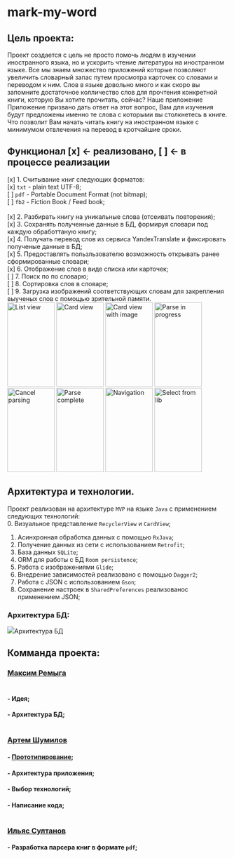 # mark-my-word

## Цель проекта:</br>
Проект создается с цель не просто помочь  людям в изучении иностранного языка, но и ускорить чтение литературы на иностранном языке.
Все мы знаем множество приложений которые позволяют увеличить словарный запас путем просмотра карточек со словами и переводом к ним. Слов в языке довольно много и как скоро вы запомните достаточное колличество слов для прочтения конкретной книги, которую Вы хотите прочитать, сейчас?
Наше приложение Приложение призвано дать ответ на этот вопрос, Вам для изучения будут предложены именно те слова с которыми вы столкнетесь в книге. Что позволит Вам начать читать книгу на иностранном языке с минимумом отвлечения на перевод в кротчайшие сроки.

## Функционал [x] <- реализовано, [ ] <- в процессе реализации
[x] 1. Считывание книг следующих форматов:</br>
[x] `txt` - plain text UTF-8;</br>
[ ] `pdf` - Portable Document Format (not bitmap);</br>
[ ] `fb2` - Fiction Book / Feed book;</br>
</br>
[x] 2. Разбирать книгу на уникальные слова (отсеивать повторения);</br>
[x] 3. Сохранять полученные данные в БД, формируя словари под каждую обработтаную книгу;</br>
[x] 4. Получать перевод слов из сервиса YandexTranslate и фиксировать полученые данные в БД;</br>
[x] 5. Предоставлять пользльзователю возможность открывать ранее сформированные словари;</br>
[x] 6. Отображение слов в виде списка или карточек;</br>
[ ] 7. Поиск по по словарю;</br>
[ ] 8. Сортировка слов в словаре;</br>
[ ] 9. Загрузка изображений соответствующих словам для закрепления выученых слов с помощью зрительной памяти.</br>
<img src="https://github.com/geeksploit/mark-my-word/blob/master/list_view.png" width=108px height=192px alt="List view"/>
<img src="https://github.com/geeksploit/mark-my-word/blob/master/card_view.png"  width=108px height=192px alt="Card view"/>
<img src="https://github.com/geeksploit/mark-my-word/blob/master/card_view_image.png" width=108px height=192px alt="Card view with image"/>
<img src="https://github.com/geeksploit/mark-my-word/blob/master/parse_in_progress.png"  width=108px height=192px alt="Parse in progress"/>
<img src="https://github.com/geeksploit/mark-my-word/blob/master/parse_cancel.png"  width=108px height=192px alt="Cancel parsing"/>
<img src="https://github.com/geeksploit/mark-my-word/blob/master/parse_complete.png" width=108px height=192px alt="Parse complete"/>
<img src="https://github.com/geeksploit/mark-my-word/blob/master/navigation.png"  width=108px height=192px alt="Navigation"/>
<img src="https://github.com/geeksploit/mark-my-word/blob/master/select_from_lib.png"  width=108px height=192px alt="Select from lib"/>

## Архитектура и технологии.
Проект реализован на архитектуре `MVP` на языке `Java` с применением следующих технологий:</br>
0. Визуальное представление `RecyclerView` и `CardView`;</br>
1. Асинхронная обработка данных с помощью `RxJava`;</br>
2. Получение данных из сети с использованием `Retrofit`;</br>
3. База данных `SQLite`;</br>
4. ORM для работы с БД `Room persistence`;</br>
5. Работа с изображениями `Glide`;</br>
6. Внедрение зависимостей реализовано с помощью `Dagger2`;</br>
7. Работа с JSON с использованием `Gson`;
8. Сохранение настроек в `SharedPreferences` реализованос применением JSON;

### Архитектура БД:<br>
<image src="https://github.com/geeksploit/mark-my-word/blob/master/scheme_db.jpg?raw=true">Архитектура БД</image>

## Комманда проекта:</br>
### [Максим Ремыга](https://github.com/geeksploit) </br></br>
#### - Идея;</br>
#### - Архитектура БД;</br></br>
### [Артем Шумилов](https://github.com/SupNacho)</br>
#### - [Прототипирование](https://xd.adobe.com/view/c088cdd4-d0fd-4618-5b4e-459997207a44-b6b9/);</br>
#### - Архитектура приложения;</br>
#### - Выбор технологий;</br>
#### - Написание кода;</br></br>
### [Ильяс Султанов](https://github.com/qervot) </br>
#### - Разработка парсера книг в формате `pdf`;</br>

